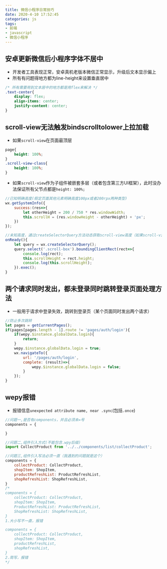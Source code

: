 ```yaml
---
title: 微信小程序日常技巧
date: 2020-4-10 17:52:45
categories: js
tags:
- 前端
- javascript
- 微信小程序
---
```


## 安卓更新微信后小程序字体不居中
* 开发者工具表现正常，安卓真机老版本微信正常显示，升级后文本显示偏上
* 所有有问题得地方都为line-height来设置垂直居中
```css
/* 所有需要用到文本居中的地方都是用flex来解决 */
.text-center{
    display: flex;
    align-items: center;
    justify-content: center;
}
```

## scroll-view无法触发bindscrolltolower上拉加载
* 如果`scroll-view`在页面最顶层
```css
page{
    height: 100%;
}
.scroll-view-class{
    height: 100%;
}
```

* 如果`scroll-view`作为子组件被嵌套多层（或者包含第三方UI框架），此时没办法保证所有父节点都是`height: 100%;`
```js
//已知明确高度(假定页面其他元素明确高度100px或者200rpx两种类型)
wx.getSystemInfo({
    success:(res=>{
        let otherHeight = 200 / 750 * res.windowWidth;
        this.scrollH = (res.windowHeight - otherHeight) + 'px';
    })
});

//未知高度，通过createSelectorQuery方法动态获取scroll-view高度（如果scroll-view内是数据请求的，需要在获取到数据渲染页面之后再设置高度）
onReady(){
    let query = wx.createSelectorQuery();
    query.select('.scroll-box').boundingClientRect(rect=>{
        console.log(rect);
        this.scrollHeight = rect.height;
        console.log(this.scrollHeight);
    }).exec();
}
```

## 两个请求同时发出，都未登录同时跳转登录页面处理方法
* 一般用于请求中登录失效，跳转到登录页（某个页面同时发出两个请求）
```js
//防止多次跳转
let pages = getCurrentPages();
if(pages[pages.length - 1].route != 'pages/auth/login'){
    if(wepy.$instance.globalData.login){
        return;
    }
    wepy.$instance.globalData.login = true;
    wx.navigateTo({
        url: '/pages/auth/login',
        complete: (result)=>{
            wepy.$instance.globalData.login = false;
        }
    });
}
```

## wepy报错
* 报错信息`unexpected attribute name, near .sync`(包括`.once`)
```js
//问题一,是否有components，并且必须未=号
components = {

}

//问题二,组件引入方式(不能包含.wpy后缀)
import CollectProduct from '../../components/list/collectProduct';

//问题三,组件引入写法必须一直（我遇到的问题就是这个）
components = {
    collectProduct: CollectProduct,
    shopItem: ShopItem,
    productRefreshList: ProductRefreshList,
    shopRefreshList: ShopRefreshList,
}
/*
components = {
    collectProduct: CollectProduct,
    shopItem: ShopItem,
    ProductRefreshList: ProductRefreshList,
    ShopRefreshList: ShopRefreshList,
}
1.大小写不一直，报错

components = {
    collectProduct: CollectProduct,
    shopItem: ShopItem,
    productRefreshList,
    shopRefreshList,
}
2.简写，报错
*/
```